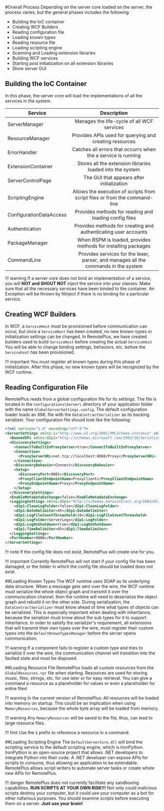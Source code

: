 #Overall Process
Depending on the server core loaded on the server, the process varies, but the general phases includes the following:

  * Building the IoC container
  * Creating WCF Builders
  * Reading configuration file
  * Loading known types
  * Reading resource file
  * Loading scripting engine
  * Scanning and Loading extension libraries
  * Building WCF services
  * Starting post initialization on all extension libraries
  * Show server GUI

## Building the IoC Container
In this phase, the server core will load the implementations of all the services in the system.

|Service      |Description     |
|-------------|:--------------:|
|ServerManager|Manages the life-cycle of all WCF services|
|ResourceManager|Provides APIs used for querying and creating resources|
|ErrorHandler|Catches all errors that occurrs when the a service is running|
|ExtensionContainer|Stores all the extension libraries loaded into the system|
|ServerControlPage|The GUI that appears after initialization|
|ScriptingEngine|Allows the execution of scripts from script files or from the command-line|
|ConfigurationDataAccess|Provides methods for reading and loading config files|
|Authentication|Provides methods for creating and authenticating user accounts|
|PackageManager|When RSPM is loaded, provides methods for installing packages|
|CommandLine|Provides services for the lexer, parser, and manages all the commands in the system|

!!! warning
    If a server core does not bind an implementation of a service, you will **NOT and SHOUT NOT** inject the service into your classes. Make sure that all the necessary services have been binded to the container.
	An Exception will be thrown by NInject if there is no binding for a particular service.

## Creating WCF Builders
In WCF, a `ServiceHost` must be provisioned before communication can occur, but once a `ServiceHost` has been created, no new known-types or initialization settings can be changed.
In RemotePlus, we have created builders used to build `ServiceHost` before creating the actual `ServiceHost`
You will be able to change binding settings, behaviors, etc. before the `Servicehost` has been provisioned.

!!! important
    You must register all known types during this phase of initialization. After this phase, no new known types will be recognized by the WCF runtime.

## Reading Configuration File
RemotePlus reads from a global configuration file for its settings. The file is located in the `Configurations\Server\` directory of your application folder with the name `GlobalServerSettings.config`.
The default configuration loader loads an XML file with the `DataContractSerializer` as its backing serializer.
Your configuration file should look like the following:

``` xml
<?xml version="1.0" encoding="utf-8"?>
<ServerSettings xmlns:i="http://www.w3.org/2001/XMLSchema-instance" xmlns="http://schemas.datacontract.org/2004/07/RemotePlusLibrary.Configuration.ServerSettings">
  <BannedIPs xmlns:d2p1="http://schemas.microsoft.com/2003/10/Serialization/Arrays" i:nil="true" />
  <DiscoverySettings>
    <ConnectToBuiltInProxyServer>true</ConnectToBuiltInProxyServer>
    <Connection>
      <ProxyServerURL>net.tcp://localhost:8080/Proxy</ProxyServerURL>
    </Connection>
    <DiscoveryBehavior>Connect</DiscoveryBehavior>
    <Setup>
      <DiscoveryPort>9001</DiscoveryPort>
      <ProxyClientEndpointName>ProxyClient</ProxyClientEndpointName>
      <ProxyEndpointName>Proxy</ProxyEndpointName>
    </Setup>
  </DiscoverySettings>
  <EnableMetadataExchange>false</EnableMetadataExchange>
  <LoggingSettings xmlns:d2p1="http://schemas.datacontract.org/2004/07/RemotePlusLibrary.Configuration">
    <d2p1:CleanLogFolder>false</d2p1:CleanLogFolder>
    <d2p1:DateDelimiter>45</d2p1:DateDelimiter>
    <d2p1:LogFileCountThreashold>10</d2p1:LogFileCountThreashold>
    <d2p1:LogFolder>ServerLogs</d2p1:LogFolder>
    <d2p1:LogOnShutdown>true</d2p1:LogOnShutdown>
    <d2p1:TimeDelimiter>45</d2p1:TimeDelimiter>
  </LoggingSettings>
  <PortNumber>9000</PortNumber>
</ServerSettings>
```

!!! note
    If the config file does not exist, RemotePlus will create one for you.

!!! important
    Currently RemotePlus will not start if your config file has been damaged, or the folder in which the config file should be loaded does not exist.

##Loading Known Types
The WCF runtime uses SOAP as its underlying data structure. When a message gets sent over the wire, the WCF runtime must serialize the whole object graph and transmit it over the communication channel, then
the runtime will need to deserialize the object graph and rebuild it on the other side. During serialization, the `DataContractSerializer` must know ahead of time what types of objects can be serialized.
This is expecially important when dealing with inheritance, because the serializer must know about the sub types for it to support inheritance.
In order to satisfy the serializer's requirement, all extensions that will transmit their own types over the wire, must register their custom types into the `DefaultKnownTypesManager` before the server opens communication.

!!! warning
    If a component fails to register a custom type and tries to serialize it over the wire, the communication channel will transition into the faulted state and must be disposed.

##Loading Resource File
RemotePlus loads all custom resources from the `GlobalResources.rpr` file when starting. Resources are used for storing music, files, strings, etc. for use later or for easy retrieval.
You can give a command a resource as a placeholder for values or even a placeholder for entire files!

!!! warning
    In the current version of RemotePlus: All resources will be loaded into memory on startup. This could be an implication when using `MemoryResources`, because the whole byte array will be loaded
	from memory.

!!! warning
    Any `MemoryResources` will be saved to the file, thus, can lead to large resource files.

!!! hint
    Use the `$` prefix to reference a resource in a command.

##Loading Scripting Engine
The `DefaultServerCore.dll` will bind the scripting service to the default scripting engine, which is IronPython. IronPython is an open-source project that allows .NET developers to integrate Python into
their code. A .NET developer can expose APIs for scripts to consume, thus allowing an application to be extendable.
RemotePlus allows script writers to automate server tasks or create whole new APIs for RemotePlus.

!!! danger
    RemotePlus does not currently facilitate any sandboxing capabilities. **RUN SCRIPTS AT YOUR OWN RISK!!!** Not only could malicious scripts destroy your computer, but it could use your computer as a bot for other
	nafarious purposes. You should examine scripts before executing them on a server. **Just use your brain!**